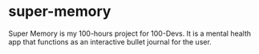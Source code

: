 # super-memory
Super Memory is my 100-hours project for 100-Devs. It is a mental health app that functions as an interactive bullet journal for the user.
